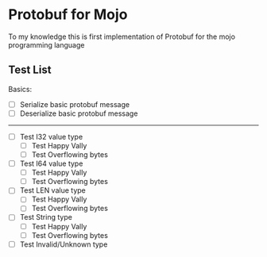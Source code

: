 # Protobuf for Mojo

To my knowledge this is first implementation of Protobuf for the mojo programming language

## Test List
Basics:
- [ ] Serialize basic protobuf message
- [ ] Deserialize basic protobuf message
---
- [ ] Test I32 value type
    - [ ] Test Happy Vally
    - [ ] Test Overflowing bytes
- [ ] Test I64 value type
    - [ ] Test Happy Vally
    - [ ] Test Overflowing bytes
- [ ] Test LEN value type
    - [ ] Test Happy Vally
    - [ ] Test Overflowing bytes
- [ ] Test String type
    - [ ] Test Happy Vally
    - [ ] Test Overflowing bytes
- [ ] Test Invalid/Unknown type